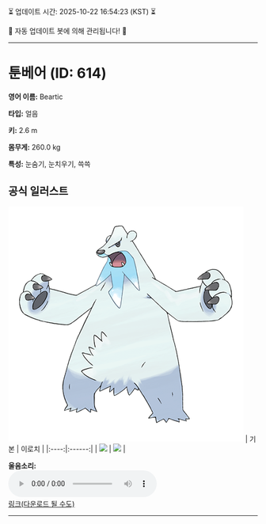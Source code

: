 
⏳ 업데이트 시간: 2025-10-22 16:54:23 (KST) ⏳

🤖 자동 업데이트 봇에 의해 관리됩니다! 🤖

---

# 툰베어 (ID: 614)
**영어 이름:** Beartic

**타입:** 얼음

**키:** 2.6 m

**몸무게:** 260.0 kg

**특성:** 눈숨기, 눈치우기, 쓱쓱

## 공식 일러스트
![](https://raw.githubusercontent.com/PokeAPI/sprites/master/sprites/pokemon/other/official-artwork/614.png)
| 기본 | 이로치 |
|:----:|:------:|
| <img src="http://play.pokemonshowdown.com/sprites/ani/beartic.gif" width="200"> | <img src="http://play.pokemonshowdown.com/sprites/ani-shiny/beartic.gif" width="200"> |

**울음소리:**<br><audio controls src="https://raw.githubusercontent.com/PokeAPI/cries/main/cries/pokemon/latest/614.ogg"></audio><br> [링크(다운로드 될 수도)](https://raw.githubusercontent.com/PokeAPI/cries/main/cries/pokemon/latest/614.ogg)


---
